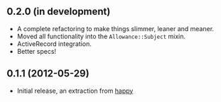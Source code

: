 ## 0.2.0 (in development)

* A complete refactoring to make things slimmer, leaner and meaner.
* Moved all functionality into the `Allowance::Subject` mixin.
* ActiveRecord integration.
* Better specs!

## 0.1.1 (2012-05-29)

* Initial release, an extraction from [happy](https://github.com/hmans/happy)
